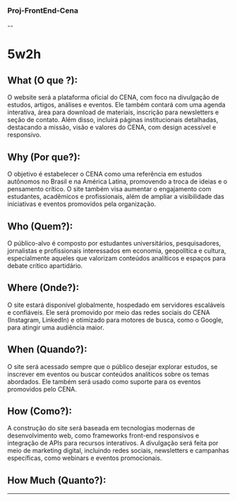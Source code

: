 ### Proj-FrontEnd-Cena

--


# 5w2h

## What (O que ?):
O website será a plataforma oficial do CENA, com foco na divulgação de estudos, artigos, análises e eventos. Ele também contará com uma agenda interativa, área para download de materiais, inscrição para newsletters e seção de contato. Além disso, incluirá páginas institucionais detalhadas, destacando a missão, visão e valores do CENA, com design acessível e responsivo.

## Why (Por que?):
O objetivo é estabelecer o CENA como uma referência em estudos autônomos no Brasil e na América Latina, promovendo a troca de ideias e o pensamento crítico. O site também visa aumentar o engajamento com estudantes, acadêmicos e profissionais, além de ampliar a visibilidade das iniciativas e eventos promovidos pela organização.

## Who (Quem?):
O público-alvo é composto por estudantes universitários, pesquisadores, jornalistas e profissionais interessados em economia, geopolítica e cultura, especialmente aqueles que valorizam conteúdos analíticos e espaços para debate crítico apartidário.

## Where (Onde?):
O site estará disponível globalmente, hospedado em servidores escaláveis e confiáveis. Ele será promovido por meio das redes sociais do CENA (Instagram, LinkedIn) e otimizado para motores de busca, como o Google, para atingir uma audiência maior.

## When (Quando?):
O site será acessado sempre que o público desejar explorar estudos, se inscrever em eventos ou buscar conteúdos analíticos sobre os temas abordados. Ele também será usado como suporte para os eventos promovidos pelo CENA.

## How (Como?):
A construção do site será baseada em tecnologias modernas de desenvolvimento web, como frameworks front-end responsivos e integração de APIs para recursos interativos. A divulgação será feita por meio de marketing digital, incluindo redes sociais, newsletters e campanhas específicas, como webinars e eventos promocionais.

## How Much (Quanto?):

---

